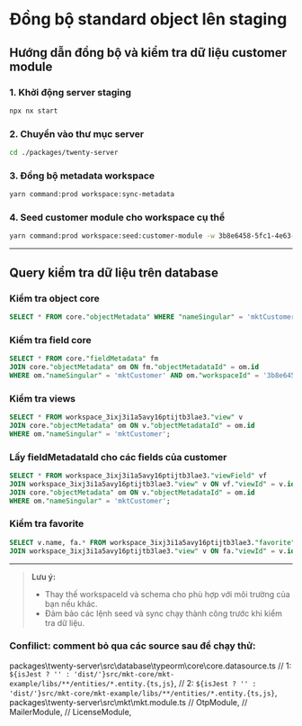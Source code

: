 # Đồng bộ standard object lên staging

## Hướng dẫn đồng bộ và kiểm tra dữ liệu customer module

### 1. Khởi động server staging
```sh
npx nx start
```

### 2. Chuyển vào thư mục server
```sh
cd ./packages/twenty-server
```

### 3. Đồng bộ metadata workspace
```sh
yarn command:prod workspace:sync-metadata
```

### 4. Seed customer module cho workspace cụ thể
```sh
yarn command:prod workspace:seed:customer-module -w 3b8e6458-5fc1-4e63-8563-008ccddaa6db
```

---

## Query kiểm tra dữ liệu trên database

### Kiểm tra object core
```sql
SELECT * FROM core."objectMetadata" WHERE "nameSingular" = 'mktCustomer';
```

### Kiểm tra field core
```sql
SELECT * FROM core."fieldMetadata" fm 
JOIN core."objectMetadata" om ON fm."objectMetadataId" = om.id 
WHERE om."nameSingular" = 'mktCustomer' AND om."workspaceId" = '3b8e6458-5fc1-4e63-8563-008ccddaa6db';
```

### Kiểm tra views
```sql
SELECT * FROM workspace_3ixj3i1a5avy16ptijtb3lae3."view" v
JOIN core."objectMetadata" om ON v."objectMetadataId" = om.id
WHERE om."nameSingular" = 'mktCustomer';
```

### Lấy fieldMetadataId cho các fields của customer
```sql
SELECT * FROM workspace_3ixj3i1a5avy16ptijtb3lae3."viewField" vf
JOIN workspace_3ixj3i1a5avy16ptijtb3lae3."view" v ON vf."viewId" = v.id
JOIN core."objectMetadata" om ON v."objectMetadataId" = om.id
WHERE om."nameSingular" = 'mktCustomer';
```

### Kiểm tra favorite
```sql
SELECT v.name, fa.* FROM workspace_3ixj3i1a5avy16ptijtb3lae3."favorite" fa
JOIN workspace_3ixj3i1a5avy16ptijtb3lae3."view" v ON fa."viewId" = v.id
```

---

> **Lưu ý:**
> - Thay thế workspaceId và schema cho phù hợp với môi trường của bạn nếu khác.
> - Đảm bảo các lệnh seed và sync chạy thành công trước khi kiểm tra dữ liệu.

### Confilict: comment bỏ qua các source sau để chạy thử: 
packages\twenty-server\src\database\typeorm\core\core.datasource.ts
// 1:  `${isJest ? '' : 'dist/'}src/mkt-core/mkt-example/libs/**/entities/*.entity.{ts,js}`,
// 2:  `${isJest ? '' : 'dist/'}src/mkt-core/mkt-example/libs/**/entities/*.entity.{ts,js}`,
packages\twenty-server\src\mkt\mkt.module.ts
// OtpModule,
// MailerModule,
// LicenseModule,
